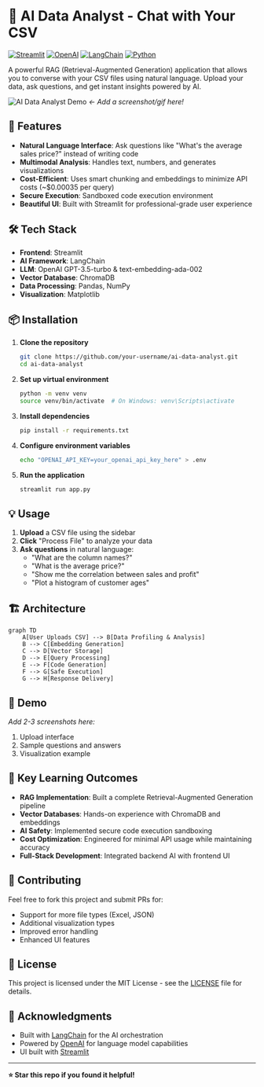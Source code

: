 # 🤖 AI Data Analyst - Chat with Your CSV

[![Streamlit](https://img.shields.io/badge/Streamlit-FF4B4B?style=for-the-badge&logo=Streamlit&logoColor=white)](https://streamlit.io/)
[![OpenAI](https://img.shields.io/badge/OpenAI-412991?style=for-the-badge&logo=openai&logoColor=white)](https://openai.com/)
[![LangChain](https://img.shields.io/badge/LangChain-00A67E?style=for-the-badge)](https://langchain.com/)
[![Python](https://img.shields.io/badge/Python-3776AB?style=for-the-badge&logo=python&logoColor=white)](https://python.org)

A powerful RAG (Retrieval-Augmented Generation) application that allows you to converse with your CSV files using natural language. Upload your data, ask questions, and get instant insights powered by AI.

![AI Data Analyst Demo](https://via.placeholder.com/800x400/2D3748/FFFFFF?text=AI+Data+Analyst+Demo+GIF) *← Add a screenshot/gif here!*

## 🚀 Features

- **Natural Language Interface**: Ask questions like "What's the average sales price?" instead of writing code
- **Multimodal Analysis**: Handles text, numbers, and generates visualizations
- **Cost-Efficient**: Uses smart chunking and embeddings to minimize API costs (~$0.00035 per query)
- **Secure Execution**: Sandboxed code execution environment
- **Beautiful UI**: Built with Streamlit for professional-grade user experience

## 🛠️ Tech Stack

- **Frontend**: Streamlit
- **AI Framework**: LangChain
- **LLM**: OpenAI GPT-3.5-turbo & text-embedding-ada-002
- **Vector Database**: ChromaDB
- **Data Processing**: Pandas, NumPy
- **Visualization**: Matplotlib

## 📦 Installation

1. **Clone the repository**
   ```bash
   git clone https://github.com/your-username/ai-data-analyst.git
   cd ai-data-analyst
   ```

2. **Set up virtual environment**
   ```bash
   python -m venv venv
   source venv/bin/activate  # On Windows: venv\Scripts\activate
   ```

3. **Install dependencies**
   ```bash
   pip install -r requirements.txt
   ```

4. **Configure environment variables**
   ```bash
   echo "OPENAI_API_KEY=your_openai_api_key_here" > .env
   ```

5. **Run the application**
   ```bash
   streamlit run app.py
   ```

## 💡 Usage

1. **Upload** a CSV file using the sidebar
2. **Click** "Process File" to analyze your data
3. **Ask questions** in natural language:
   - "What are the column names?"
   - "What is the average price?"
   - "Show me the correlation between sales and profit"
   - "Plot a histogram of customer ages"

## 🏗️ Architecture

```mermaid
graph TD
    A[User Uploads CSV] --> B[Data Profiling & Analysis]
    B --> C[Embedding Generation]
    C --> D[Vector Storage]
    D --> E[Query Processing]
    E --> F[Code Generation]
    F --> G[Safe Execution]
    G --> H[Response Delivery]
```

## 📸 Demo

*Add 2-3 screenshots here:*
1. Upload interface
2. Sample questions and answers  
3. Visualization example

## 🎯 Key Learning Outcomes

- **RAG Implementation**: Built a complete Retrieval-Augmented Generation pipeline
- **Vector Databases**: Hands-on experience with ChromaDB and embeddings
- **AI Safety**: Implemented secure code execution sandboxing
- **Cost Optimization**: Engineered for minimal API usage while maintaining accuracy
- **Full-Stack Development**: Integrated backend AI with frontend UI

## 🤝 Contributing

Feel free to fork this project and submit PRs for:
- Support for more file types (Excel, JSON)
- Additional visualization types
- Improved error handling
- Enhanced UI features

## 📄 License

This project is licensed under the MIT License - see the [LICENSE](LICENSE) file for details.

## 🙏 Acknowledgments

- Built with [LangChain](https://langchain.com/) for the AI orchestration
- Powered by [OpenAI](https://openai.com/) for language model capabilities
- UI built with [Streamlit](https://streamlit.io/)

---

**⭐ Star this repo if you found it helpful!**
